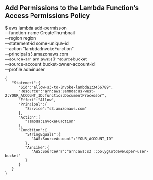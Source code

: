 ## Add Permissions to the Lambda Function’s Access Permissions Policy

$ aws lambda add-permission \
--function-name CreateThumbnail \
--region region \
--statement-id some-unique-id \
--action "lambda:InvokeFunction" \
--principal s3.amazonaws.com \
--source-arn arn:aws:s3:::sourcebucket \
--source-account bucket-owner-account-id \
--profile adminuser

```
{  
   "Statement":{  
      "Sid":"allow-s3-to-invoke-lambda123456789",
      "Resource":"arn:aws:lambda:us-west-2:YOUR_ACCOUNT_ID:function:DocumentProcessor",
      "Effect":"Allow",
      "Principal":{  
         "Service":"s3.amazonaws.com"
      },
      "Action":[  
         "lambda:InvokeFunction"
      ],
      "Condition":{  
         "StringEquals":{  
            "AWS:SourceAccount":"YOUR_ACCOUNT_ID"
         },
         "ArnLike":{  
            "AWS:SourceArn":"arn:aws:s3:::polyglotdeveloper-user-bucket"
         }
      }
   }
}
```

